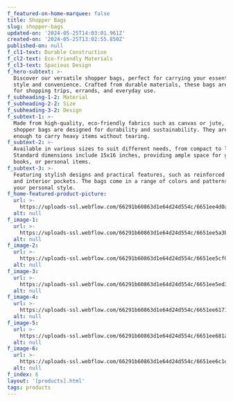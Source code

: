```yaml
---
f_featured-on-home-marquee: false
title: Shopper Bags
slug: shopper-bags
updated-on: '2024-05-25T14:03:01.961Z'
created-on: '2024-05-25T13:02:55.850Z'
published-on: null
f_cl1-text: Durable Construction
f_cl2-text: Eco-friendly Materials
f_cl3-text: Spacious Design
f_hero-subtext: >-
  Discover our versatile shopper bags, perfect for carrying your essentials with
  style and convenience. Crafted from durable materials, these bags are ideal
  for shopping trips, errands, and everyday use.
f_subheading-1-2: Material
f_subheading-2-2: Size
f_subheading-3-2: Design
f_subtext-1: >-
  Made from high-quality, eco-friendly fabrics such as canvas or jute, our
  shopper bags are designed for durability and sustainability. They are sturdy
  enough to carry heavy items without tearing.
f_subtext-2: >-
  Available in various sizes to suit different needs, from compact to large.
  Standard dimensions include 15x16 inches, providing ample space for groceries,
  books, or personal items.
f_subtext-3: >-
  Featuring stylish designs and practical features, such as reinforced handles
  and interior pockets. The bags come in a range of colors and patterns to match
  your personal style.
f_home-featured-product-picture:
  url: >-
    https://uploads-ssl.webflow.com/66291b60863d1e64d24d554c/6651ee4d0a930590a0b35c31_plain-canvas-tote-bag-handbag-reusable-grocery-shopping-bag-original-imagsqeyxu28zcvz.jpeg
  alt: null
f_image-1:
  url: >-
    https://uploads-ssl.webflow.com/66291b60863d1e64d24d554c/6651ee5a3b4dbb3910ccb290_663cd5aa4f4f83b6a82e740f_pexels-fatin-hisham-877992-2081332.jpg
  alt: null
f_image-2:
  url: >-
    https://uploads-ssl.webflow.com/66291b60863d1e64d24d554c/6651ee5cf01810f349637a1a_bg2.jpg
  alt: null
f_image-3:
  url: >-
    https://uploads-ssl.webflow.com/66291b60863d1e64d24d554c/6651ee5ed31644ee8aa25fd2_bg3.jpg
  alt: null
f_image-4:
  url: >-
    https://uploads-ssl.webflow.com/66291b60863d1e64d24d554c/6651ee61716d6348b8c1c082_bg4.jpg
  alt: null
f_image-5:
  url: >-
    https://uploads-ssl.webflow.com/66291b60863d1e64d24d554c/6651ee681aeffda101b2cc13_bg5.jpg
  alt: null
f_image-6:
  url: >-
    https://uploads-ssl.webflow.com/66291b60863d1e64d24d554c/6651ee6c1e8fd81c04319388_focus_on_the_good_tote_bag-rd68665e39d224570b56858af1f376864_tex67_8byvr_170.jpg
  alt: null
f_index: 6
layout: '[products].html'
tags: products
---
```



